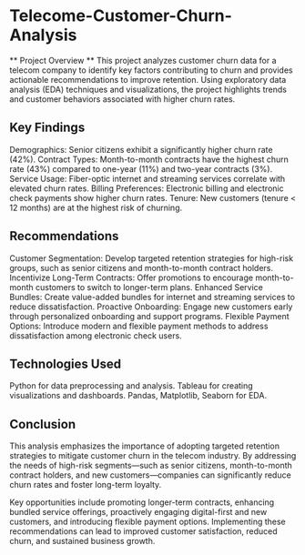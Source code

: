 # Telecome-Customer-Churn-Analysis

** Project Overview ** 
This project analyzes customer churn data for a telecom company to identify key factors contributing to churn and provides actionable recommendations to improve retention. Using exploratory data analysis (EDA) techniques and visualizations, the project highlights trends and customer behaviors associated with higher churn rates.

## Key Findings
Demographics: Senior citizens exhibit a significantly higher churn rate (42%).
Contract Types: Month-to-month contracts have the highest churn rate (43%) compared to one-year (11%) and two-year contracts (3%).
Service Usage: Fiber-optic internet and streaming services correlate with elevated churn rates.
Billing Preferences: Electronic billing and electronic check payments show higher churn rates.
Tenure: New customers (tenure < 12 months) are at the highest risk of churning.

## Recommendations
Customer Segmentation: Develop targeted retention strategies for high-risk groups, such as senior citizens and month-to-month contract holders.
Incentivize Long-Term Contracts: Offer promotions to encourage month-to-month customers to switch to longer-term plans.
Enhanced Service Bundles: Create value-added bundles for internet and streaming services to reduce dissatisfaction.
Proactive Onboarding: Engage new customers early through personalized onboarding and support programs.
Flexible Payment Options: Introduce modern and flexible payment methods to address dissatisfaction among electronic check users.

## Technologies Used
Python for data preprocessing and analysis.
Tableau for creating visualizations and dashboards.
Pandas, Matplotlib, Seaborn for EDA.

## Conclusion
This analysis emphasizes the importance of adopting targeted retention strategies to mitigate customer churn in the telecom industry. By addressing the needs of high-risk segments—such as senior citizens, month-to-month contract holders, and new customers—companies can significantly reduce churn rates and foster long-term loyalty.

Key opportunities include promoting longer-term contracts, enhancing bundled service offerings, proactively engaging digital-first and new customers, and introducing flexible payment options. Implementing these recommendations can lead to improved customer satisfaction, reduced churn, and sustained business growth.

